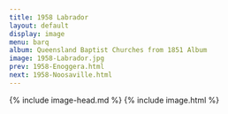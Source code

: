```yaml
---
title: 1958 Labrador
layout: default
display: image
menu: barq
album: Queensland Baptist Churches from 1851 Album
image: 1958-Labrador.jpg
prev: 1958-Enoggera.html
next: 1958-Noosaville.html
---
```

{% include image-head.md %}
{% include image.html %}